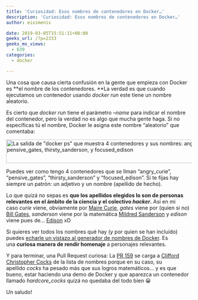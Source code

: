 ```yaml
---
title: 'Curiosidad: Esos nombres de contenedores en Docker…'
description: 'Curiosidad: Esos nombres de contenedores en Docker…'
author: eiximenis

date: 2019-03-05T15:51:11+00:00
geeks_url: /?p=2333
geeks_ms_views:
  - 639
categories:
  - docker

---
```

Una cosa que causa cierta confusión en la gente que empieza con Docker es **el nombre de los contenedores. **La verdad es que cuando ejecutamos un contenedor usando _docker run_ este tiene un nombre aleatorio.
  
<!--more-->


  
Es cierto que _docker run_ tiene el parámetro _&#8211;name_ para indicar el nombre del contenedor, pero la verdad no es algo que mucha gente haga. Si no especificas tú el nombre, Docker le asigna este nombre &#8220;aleatorio&#8221; que comentaba:
  
[<img class="alignnone size-large wp-image-2331" src="https://geeks.ms/etomas/wp-content/uploads/sites/154/2019/03/docker-ps-1024x100.png" alt="La salida de &quot;docker ps&quot; que muestra 4 contenedores y sus nombres: angry_curie, pensive_gates, thirsty_sanderson, y focused_edison" width="660" height="64" />][1]
  
Puedes ver como tengo 4 contenedores que se llman &#8220;angry\_curie&#8221;, &#8220;pensive\_gates&#8221;, &#8220;thirsty\_sanderson&#8221; y &#8220;focused\_edison&#8221;. Si te fijas hay siempre un patrón: un adjetivo y un nombre (apellido de hecho).
  
Lo que quizá no sepas es **que los apellidos elegidos lo son de personas relevantes en el ámbito de la ciencia y el colectivo _hacker_.** Así en mi caso _curie_ viene, obviamente por [Maire Curie][2], _gates_ viene por (quien si no) [Bill Gates][3], _sanderson_ viene por la matemática [Mildred Sanderson][4] y _edison_ viene pues de... [Edison][5] xD
  
Si quieres ver todos los nombres qué hay (y por quien se han incluído) puedes [echarle un vistazo al generador de nombres de Docker][6]. Es una **curiosa manera de rendir homenaje** a personajes relevantes.
  
Y para terminar, una Pull Request curiosa: La [PR 159][7] se carga a [Clifford Christopher Cocks][8] de la lista de nombres porque en su caso, su apellido _cocks_ ha pesado más que sus logros matemáticos... y es que bueno, estar haciendo una demo de Docker y que aparezca un contenedor llamado _hardcore_cocks_ quizá no quedaba del todo bien 😀
  
Un saludo!

 [1]: https://geeks.ms/etomas/wp-content/uploads/sites/154/2019/03/docker-ps.png
 [2]: https://es.wikipedia.org/wiki/Marie_Curie
 [3]: https://es.wikipedia.org/wiki/Bill_Gates
 [4]: https://en.wikipedia.org/wiki/Mildred_Sanderson
 [5]: https://es.wikipedia.org/wiki/Thomas_Alva_Edison
 [6]: https://github.com/docker/engine/blob/master/pkg/namesgenerator/names-generator.go
 [7]: https://github.com/docker/engine/pull/159
 [8]: https://en.wikipedia.org/wiki/Clifford_Cocks
